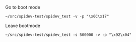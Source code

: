 
Go to boot mode 

```
~/src/spidev-test/spidev_test -v -p "\x0C\x17"
```

Leave bootmode 
```
~/src/spidev-test/spidev_test -s 500000 -v -p "\x92\x04"
```

